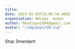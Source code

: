 ```yaml
---
title: 
date: 2023-02-03T19:04:54.460Z
organisation: Ndiaye  modou 
author: Mondiaye1994@gmail.com 
avatar: "/img/pays/SN.svg"
---
```


Stop 3mandant